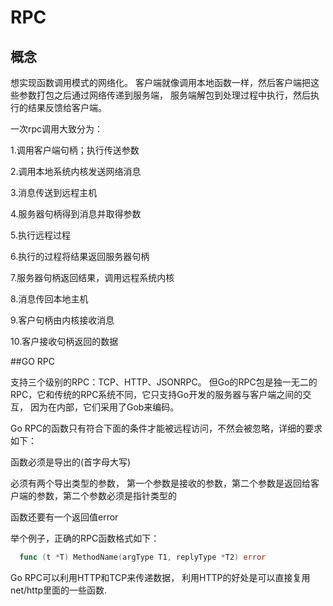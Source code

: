 # RPC 

## 概念 
想实现函数调用模式的网络化。 客户端就像调用本地函数一样，然后客户端把这些参数打包之后通过网络传递到服务端， 服务端解包到处理过程中执行，然后执行的结果反馈给客户端。

一次rpc调用大致分为：

1.调用客户端句柄；执行传送参数

2.调用本地系统内核发送网络消息

3.消息传送到远程主机

4.服务器句柄得到消息并取得参数

5.执行远程过程

6.执行的过程将结果返回服务器句柄

7.服务器句柄返回结果，调用远程系统内核

8.消息传回本地主机

9.客户句柄由内核接收消息

10.客户接收句柄返回的数据

##GO RPC 

支持三个级别的RPC：TCP、HTTP、JSONRPC。 但Go的RPC包是独一无二的RPC，它和传统的RPC系统不同，它只支持Go开发的服务器与客户端之间的交互， 因为在内部，它们采用了Gob来编码。

Go RPC的函数只有符合下面的条件才能被远程访问，不然会被忽略，详细的要求如下：

函数必须是导出的(首字母大写)

必须有两个导出类型的参数，
第一个参数是接收的参数，第二个参数是返回给客户端的参数，第二个参数必须是指针类型的

函数还要有一个返回值error

举个例子，正确的RPC函数格式如下：

```go
  func (t *T) MethodName(argType T1, replyType *T2) error
```

Go RPC可以利用HTTP和TCP来传递数据， 利用HTTP的好处是可以直接复用net/http里面的一些函数.